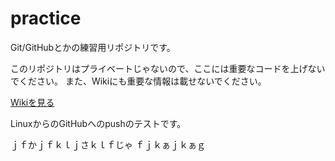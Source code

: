 practice
========

Git/GitHubとかの練習用リポジトリです。  

このリポジトリはプライベートじゃないので、ここには重要なコードを上げないでください。
また、Wikiにも重要な情報は載せないでください。

[Wikiを見る](https://github.com/TUTProCon2014/practice/wiki)

LinuxからのGitHubへのpushのテストです。

ｊｆかｊｆｋｌｊさｋｌｆじゃ
ｆｊｋぁｊｋぁｇ
